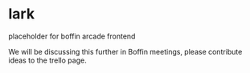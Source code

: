 lark
====

placeholder for boffin arcade frontend

We will be discussing this further in Boffin meetings, please contribute ideas to the trello page.
